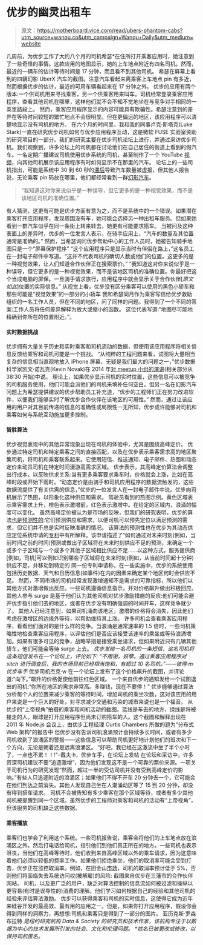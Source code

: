 # 优步的幽灵出租车

> 原文：<https://motherboard.vice.com/read/ubers-phantom-cabs?utm_source=wanqu.co&utm_campaign=Wanqu+Daily&utm_medium=website>

 几周前，为优步工作了大约八个月的司机希瑟*在住所打开乘客应用时，她注意到了一些奇怪的事情。这款应用的地图显示，她的上车地点附近有四名司机。然而，最近的一辆车的估计等待时间是 17 分钟，而且看不到其他司机。  希瑟在屏幕上看到的四辆幻影 UberX 汽车的截图。注意汽车看起来离乘客上车地点 pin 有多近，然而根据优步的估计，最近的可用车辆看起来在 17 分钟之外。  优步的应用有两个版本:一个供司机用来寻找乘客，另一个供乘客用来叫车。司机经常登录乘客应用程序，查看其他司机在哪里，这样他们就不会不知不觉地坐在与竞争对手相同的一英里路段上。  然而，乘客应用程序显示的内容可能具有欺骗性。希瑟注意到的差异在等待时间较短的繁忙地点不会很明显。但在更偏远的地区，该应用程序可以清楚地显示没有司机的地方。  在六个月的时间里，我和我的同事卢克·斯塔克(Luke Stark)一直在研究优步司机如何与优步应用程序互动，这是微软 FUSE 实验室资助的研究项目的一部分。我们的研究主要在优步司机论坛上进行，并通过采访优步司机。我们观察到，许多论坛上的司机都在讨论他们在自己居住的街道上看到的假汽车。一名定期广播建议司机使用优步系统的司机，甚至制作了一个 YouTube [视频](https://www.youtube.com/watch?v=Ts8Xz_fp7b4)，向其他司机展示该应用程序有时如何显示不在那里的汽车。  论坛上的一些司机指出，可能是系统中 30 到 60 秒的[滞后](http://uberpeople.net/threads/riders-app-and-phantom-cars.12064/)导致汽车数量被虚报，但其他人报告说，无论乘客 pin 码放在哪里，他们都经常看到一群[幻影汽车](http://imgur.com/KcBGLjI)。 

> “我知道这对你来说似乎是一种误导，但它更多的是一种视觉效果，而不是该地区司机的准确位置。”

 有人猜测，这更有可能是优步方面有意为之，而不是系统中的一个错误。如果潜在乘客打开应用程序，发现周围没有车，她可能会选择另一种出租车服务。但如果她看到一群汽车似乎在同一条街上转来转去，她更有可能要求搭车。  当被问及这种表面上的差异时，优步的一位发言人表示，在骑手应用上，“汽车的数量及其位置通常是准确的。”  然而，当希瑟询问优步帮助中心的工作人员时，她被告知骑手地图只是一个“屏幕保护程序”  “这个应用程序只是显示当时有伴侣在路上，”这名员工在一封电子邮件中写道。“这并不代表司机的确切人数或他们的位置。这更多的是一种视觉效果，让人们知道合作伙伴正在搜索票价。”  “我知道这对你来说似乎是一种误导，但它更多的是一种视觉效果，而不是该地区司机的准确位置。你最好把这个当成电脑的屏保。一旦骑手请求旅行，应用程序中就会显示关于合作伙伴[*原文如此*]位置的实际信息。”  从视觉上看，优步没有区分乘客可以使用的黑色小轿车和那些可能是“视觉效果”的一部分的小轿车  我和希瑟同月作为乘客写信给优步救助组织的一名工作人员，但在不同的地区，问了同样的问题。我得到了一个不同的答案:工作人员将任何差异解释为放大或缩小的函数。  这位代表写道:“地图尽可能地精确到你所在的位置附近。”。 

#### 实时数据挑战

 优步拥有大量关于历史和实时乘客和司机流动的数据，但使用该应用程序将相关信息反馈给乘客和司机可能是一个挑战。  “从纯粹的工程问题来看，试图将大量相当复杂的信息相当直观地放入 iPhone 屏幕，无疑是我们最大的问题之一，”优步数据科学家凯文·诺瓦克(Kevin Novak)在 2014 年[对 meetup 小组的演讲](https://www.youtube.com/watch?v=--VkHAzCkv4)(相关部分从 38:30 开始)中说。  理论上，如果优步显示司机的实时位置，这些信息可以被竞争的司机服务使用，他们可能会派他们的司机来填补任何空白。但另一名在幻影汽车问题上为希瑟提供建议的优步帮助员工补充道，“优步的工程师们正在努力改进软件，以便我们能够实时了解优步合作伙伴在该地区的可用性。”  然而，通过让该应用的用户对其目前传递的信息的准确性或局限性一无所知，优步或许能够对司机和乘客如何与系统互动施加更多控制。 

#### 智胜算法

 优步视觉表现中的其他异常现象出现在司机的体验中，尤其是围绕高峰定价。  优步通过特定司机和特定乘客之间的直接匹配，以及在优步表示乘客需求高的地区聚集司机，将司机和乘客联系起来。它使用短信、推送通知、电子邮件、热图和动态定价来动员司机在特定时间漫游高需求区域。  优步表示，其高峰定价算法会调整出行成本，以反映供求关系:当有更多乘客要求乘车时，价格就会上涨，比如在高峰时段或开始下雨时。“动态定价是由骑手和司机应用程序的数据流触发的，这些数据流提供了有关供需的信息，”优步的一位发言人在一封电子邮件中说。优步向司机展示了热图，以形象化这种供应和需求。  驾驶员看到的热图示例。黄色区域表示乘客需求上升，橙色表示激增前，红色表示激增中。在给定的区域内，浪涌的幅度可以变化。  虽然高峰定价被认为是市场的反映，但我们的研究表明，优步的算法[也是预测性的](http://www.slate.com/articles/technology/future_tense/2015/07/uber_s_algorithm_and_the_mirage_of_the_marketplace.html):它们预测供应和需求，以便司机可以预先定位以满足预测的需求，但它们并不总是实时反映准确的情况。  该算法的预测性也在优步为其动态供应定位系统申请的[专利](http://www.freshpatents.com/-dt20140109ptan20140011522.php)中有所解释。该申请描述了“如何通过对未来时刻(例如，当前时间之前的时间)预测或做出子区域将在未来时刻供应不足的预测，来确定一个或多个子区域与一个或多个其他子区域相比供应不足……以这种方式，服务提供商[例如，司机]可以例如识别哪些子区域将在未来时刻(例如，从当前时间起十分钟)供应不足，并移动到特定的  同一份专利申请称，在一些实施中，优步的系统使用包括历史数据、天气和日历信息(如事件)在内的因素来确定某个地区何时会供应不足。  然而，不同市场的司机经常发现激增通知不是需求的可靠指标，所以他们以其他方式对激增做出反应。一些司机遵循信息指示，并对价格飙升做出积极回应。其他人参与 surge 是基于他们认为其他司机对优步激励措施的反应:他们可能会避开优步指引他们去的地区，或者在优步没有明确强调的时间开车，这样竞争就少了。  其他人已经注意到，如果司机涌向该地区，激增的价格将会消失，因此他们考虑在激增区的边缘外等待，以帮助维持其上涨。  许多司机会查看乘客应用程序，看看他们面对的是什么样的竞争。当浪涌是通常速率的 1.5 倍时，一些司机策略性地检查乘客应用程序，以评估他们是否应该接受该速率的乘坐或等待浪涌增加。如果有很多可见的竞争，战略举措是接受乘坐请求，但如果附近只有几辆其他轿车，他们可能会等待 surge 上去。  *优步发给一名司机的一条短信，这名司机将这条短信发布在一个论坛上，评论如下:*  *“不用谢，妖孽。通过乘客应用程序对 sitch 进行调查后，我的市场目前已经相当饱和，有超过 10 名司机。”——彼得·m·优步车手*  优步司机杰克·w 在一个论坛上发布了这个价格飙升的截图，并评论道:“向下。”飙升的价格促使他前往红色区域。  一个来自优步的通知发给一个试图退出的司机:“你所在地区的需求非常高。多赚钱，现在不要停！”  优步能够通过算法分析每个人的位置来减少乘客的等待时间，增加司机的乘坐次数，这对该应用的用户来说是一个巨大的好处，对寻求减少交通和污染的城市来说也是一个福音。  从优步的“上帝视角”拍摄的乘客和司机活动的截图。蓝线是车去的地方，绿线是将被接走的人，眼球是打开应用程序但尚未订购搭车的人。这个截图和解释出现在 2011 年 Node.js 会议上，由优步工程经理 Curtis Chambers 所做的题为“分布式 Web 架构”的报告中  但优步没有告诉司机浪涌预计会持续多长时间，或者有多少司机收到了浪涌区的警报——这些信息可以帮助司机更好地计划他们的班次和下一个方向，无论是朝着还是远离浪涌区。  “好吧，我已经在这激流中坐了半个小时了，一点也不累！！!"–戴夫·h，优步车手，在论坛上发帖  在论坛和采访中，许多资深司机建议不要“追逐激增”，因为他们发现这不是一个可靠的票价来源。一项关于司机行为的研究发现“然而，超过一半的受访司机并没有受到高峰定价的影响。”有些人只追逐附近的浪涌区；如果他们不得不开车 20 分钟去一个，它可能会在他们到达之前消失。其他人发现自己坐在人潮涌动区等了 15 到 20 分钟，却没有得到搭车请求。  司机不会被告知有多少乘客在那个区域等待，或者有多少其他司机被提醒到同一个区域。虽然优步的工程师对乘客和司机的活动有“上帝视角”，但该服务的司机缺乏这些数据。 

#### 乘客播放

 乘客们也学会了利用这个系统。一些司机报告说，乘客会将他们的上车地点放在浪涌区之外，然后打电话给司机，指引他们到他们真正所在的地方。一些司机也表示沮丧，当他们在高峰等待时，他们收到来自高峰区域以外的乘车请求，因为这意味着他们必须以较低的费率工作。如果他们拒绝乘坐，他们的取消率可能会受到打击，优步正在监控取消率。例如，在旧金山[市场](http://www.sfuberpartners.com/all-about-the-uber-rating-system.html)，司机的取消率预计低于 5%，否则他们将面临失去系统访问权(被解雇)的风险:  截图来自优步在三藩市的合作伙伴网站。  司机，以及更广泛的用户，缺乏对算法控制的信息流如何被过滤和操纵以更容易(有时是误导性的)消费的理解。他们学习如何根据自己的经验和其他司机的经验来评估算法激励。  优步可以获得乘客和司机的实时信息，这使得它成为近年来硅谷开发的最高效、最有用的应用之一。但是，如果你打开应用程序，假设你会得到同样的洞察力，再想想:司机和乘客只是得到了一部分的图片。  亚历克斯·罗森布拉特 *是纽约研究机构* *Data & Society 的研究员和技术作家，该机构专注于以数据为中心的技术发展所引发的社会、文化和伦理问题。*  **姓名已被更改或修改，以保持司机匿名。*